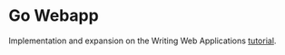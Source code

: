 # Go Webapp

Implementation and expansion on the Writing Web Applications [tutorial](https://golang.org/doc/articles/wiki/).